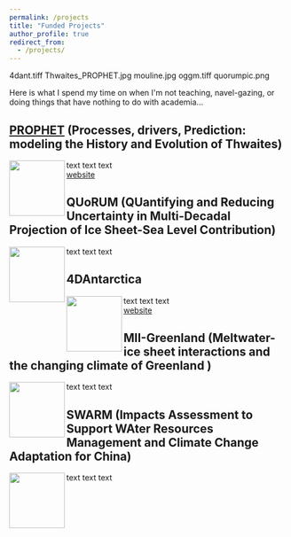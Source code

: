 ```yaml
---
permalink: /projects
title: "Funded Projects"
author_profile: true
redirect_from: 
  - /projects/
---
```


4dant.tiff		Thwaites_PROPHET.jpg	mouline.jpg		oggm.tiff		quorumpic.png

Here is what I spend my time on when I'm not teaching, navel-gazing, or doing things that have nothing to do with academia...

## [PROPHET](https://thwaitesglacier.org/projects/prophet) (Processes, drivers, Prediction: modeling the History and Evolution of Thwaites)

<img align="left" width="100" height="100" src="https://dngoldberg.github.io/files/proj_images/Thwaites_PROPHET.jpg">

text text text
<br />
[website](https://thwaitesglacier.org/projects/prophet)

## QUoRUM (QUantifying and Reducing Uncertainty in Multi-Decadal Projection of Ice Sheet-Sea Level Contribution)

<img align="left" width="100" height="100" src="https://dngoldberg.github.io/files/proj_images/quorumpic.png">

text text text

## 4DAntarctica 

<img align="left" width="100" height="100" src="https://dngoldberg.github.io/files/proj_images/4dant.tiff">

text text text
<br />
[website](http://4d-antarctica.org/)

## MII-Greenland (Meltwater-ice sheet interactions and the changing climate of Greenland )

<img align="left" width="100" height="100" src="https://dngoldberg.github.io/files/proj_images/mouline.jpg">

text text text

## SWARM (Impacts Assessment to Support WAter Resources Management and Climate Change Adaptation for China)

<img align="left" width="100" height="100" src="https://dngoldberg.github.io/files/proj_images/oggm.tiff">

text text text
